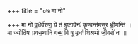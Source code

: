 +++
title = "०७ मा नो"

+++
मा नो॑ व॒धैर्व॑रुण॒ ये त॑ इ॒ष्टावेनः॑ कृ॒ण्वन्त॑मसुर भ्री॒णन्ति॑ ।  
मा ज्योति॑षः प्रवस॒थानि॑ गन्म॒ वि षू मृधः॑ शिश्रथो जी॒वसे॑ नः ॥